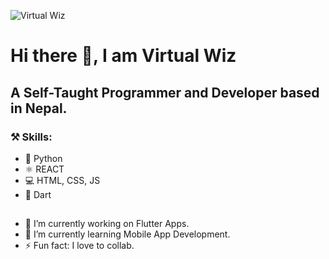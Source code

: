 
![Virtual Wiz](https://i.imgur.com/1RTD4dU.png)
# Hi there 👋, I am Virtual Wiz
## A Self-Taught Programmer and Developer based in Nepal.


### ⚒️ Skills: 
- 🐍 Python 
- ⚛️ REACT 
- 💻 HTML, CSS, JS
- 📱 Dart
##
- 🔭 I’m currently working on Flutter Apps. 
- 🌱 I’m currently learning Mobile App Development. 
- ⚡ Fun fact: I love to collab. 
